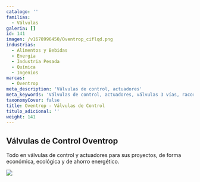 ```yaml
---
catalogo: ''
familias:
  - Válvulas
galeria: []
id: 141
imagen: /v1678996450/Oventrop_ciflqd.png
industrias:
  - Alimentos y Bebidas
  - Energía
  - Industria Pesada
  - Química
  - Ingenios
marcas:
  - Oventrop
meta_description: 'Válvulas de control, actuadores'
meta_keywords: 'Válvulas de control, actuadores, válvulas 3 vías, racores, HVAC, Belimo'
taxonomyCover: false
title: Oventrop - Válvulas de Control
titulo_adicional: ''
weight: 141
---
```



## Válvulas de Control Oventrop

Todo en válvulas de control y actuadores para sus proyectos, de forma económica, ecológica y de ahorro energético.

![](https://res.cloudinary.com/novatec/v1678995681/unnamed_6_bznahy_lxjyfr.png)
